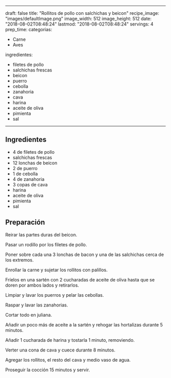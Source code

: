 
---
draft: false
title: "Rollitos de pollo con salchichas y beicon"
recipe_image: "images/defaultImage.png"
image_width: 512
image_height: 512
date: "2018-08-02T08:48:24"
lastmod: "2018-08-02T08:48:24"
servings: 4
prep_time: 
categorias:
  - Carne
  - Aves

ingredientes:
  - filetes de pollo
  - salchichas frescas
  - beicon
  - puerro
  - cebolla
  - zanahoria
  - cava
  - harina
  - aceite de oliva
  - pimienta
  - sal
---

## Ingredientes
- 4  de filetes de pollo
- salchichas frescas
- 12 lonchas de beicon
- 2  de puerro
- 1  de cebolla
- 4  de zanahoria
- 3 copas de cava
- harina
- aceite de oliva
- pimienta
- sal

## Preparación
Reirar las partes duras del beicon.

Pasar un rodillo por los filetes de pollo.

Poner sobre cada una 3 lonchas de bacon y una de las salchichas cerca de los extremos.

Enrollar la carne y sujetar los rollitos con palillos.

Fríelos en una sartén con 2 cucharadas de aceite de oliva hasta que se doren por ambos lados y retirarlos.

Limpiar y lavar los puerros y pelar las cebollas.

Raspar y lavar las zanahorias.

Cortar todo en juliana.

Añadir un poco más de aceite a la sartén y rehogar las hortalizas durante 5 minutos.

Añadir 1 cucharada de harina y tostarla 1 minuto, removiendo.

Verter una cona de cava y cuece durante 8 minutos.

Agregar los rollitos, el resto del cava y medio vaso de agua.

Proseguir la cocción 15 minutos y servir.


